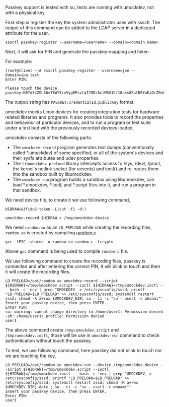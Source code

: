 Passkey support is tested with su, tests are running with
umockdev, not with a physical key.

First step is register the key the system administrator uses with sssctl.
The output of this command can be added to the LDAP server in a dedicated attribute for the user.

```sssctl passkey-register --username=<username> --domain=<domain name>```

Next, it will ask for PIN and generate the passkey-mapping and token.

For example:

```
[root@client ~]# sssctl passkey-register --username=joe --domain=ipa.test
Enter PIN:

Please touch the device.
passkey:N5YdS4ZGLS6v7BWYSrvVygRPsvtqTJ9DrAclM5S1C/18axs8XutDEYuKiQrZGwOEpxGsHE1q19A4OOi0bct29g==,MFkwEwYHKoZIzj0CAQYIKoZIzj0DAQcDQgAEX/gpbrCR/Q+f3CQE9GjVj7Ck+uHl9x5HuacZ+xitqpanwmRzqdu6ls2/CmaOuPs29Sgpi/HZXexW2R5okV4Stg==
```

The output string has `PASSKEY:credentialId,publicKey` format.

umockdev mocks Linux devices for creating integration tests for hardware related libraries and programs.
It also provides tools to record the properties and behaviour of particular devices, and to run a program
or test suite under a test bed with the previously recorded devices loaded.

umockdev consists of the following parts:

- The `umockdev-record` program generates text dumps (conventionally called *.umockdev) of some specified,
  or all of the system's devices and their sysfs attributes and udev properties.
- The `libumockdev-preload` library intercepts access to /sys, /dev/, /proc/, the kernel's netlink socket (for uevents)
  and ioctl() and re-routes them into the sandbox built by libumockdev.
- The `umockdev-run` program builds a sandbox using libumockdev, can load *.umockdev, *.ioctl, and *.script files
  into it, and run a program in that sandbox.

We need device file, to create it we use following command,

```HIDRAW=$(fido2-token -L|cut -f1 -d:)```

```umockdev-record $HIDRAW > /tmp/umockdev.device```

We need `random.so` as an `LD_PRELOAD` while creating the recording files, `random.so` is created by compiling [random.c](https://github.com/SSSD/sssd-ci-containers/tree/master/src/ansible/roles/passkey/files).

```gcc -fPIC -shared -o random.so random.c -lcrypto```

Above `gcc` command is being used to compile `random.c` file.

We use following command to create the recording files, passkey is connected and after entering the correct PIN, it will blink to touch and then it will create the recording files.

```
LD_PRELOAD=/opt/random.so umockdev-record --script ${HIDRAW}=/tmp/umockdev.script --ioctl ${HIDRAW}=/tmp/umockdev.ioctl -- bash -c 'env | grep ^UMOCKDEV_ > /etc/sysconfig/sssd; printf "LD_PRELOAD=$LD_PRELOAD" >> /etc/sysconfig/sssd; systemctl restart sssd; chmod -R a+rwx $UMOCKDEV_DIR; su - ci -c "su - user1 -c whoami"'
Insert your passkey device, then press ENTER.
Enter PIN:
su: warning: cannot change directory to /home/user1: Permission denied
-sh: /home/user1/.profile: Permission denied
user1
```

The above command create `/tmp/umockdev.script` and `/tmp/umockdev.ioctl`, those will be use in `umockdev-run` command to check authentication without touch the passkey.

To test, we use following command, here passkey did not blink to touch nor we are touching the key,

```
LD_PRELOAD=/opt/random.so umockdev-run --device /tmp/umockdev.device --script ${HIDRAW}=/tmp/umockdev.script --ioctl ${HIDRAW}=/tmp/umockdev.ioctl -- bash -c 'env | grep ^UMOCKDEV_ > /etc/sysconfig/sssd; printf "LD_PRELOAD=$LD_PRELOAD" >> /etc/sysconfig/sssd; systemctl restart sssd; chmod -R a+rwx $UMOCKDEV_DIR; date ; su - ci -c "su - user1 -c whoami"'
Insert your passkey device, then press ENTER.
Enter PIN:
user1
```
